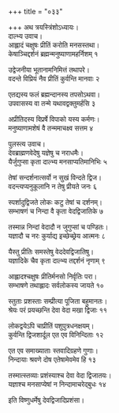 +++
title = "०३३"

+++
अथ त्रयस्त्रिंशोऽध्यायः।  
दाल्भ्य उवाच।  
आह्लादं चक्षुषः प्रीतिं करोति मनसस्तथा।  
केषाञ्चिद्दर्शनं ब्रह्मन्मनुष्याणामहर्निशम् १

उद्वेजनीया भूतानामनिमित्तं तथापरे।  
वदन्ते विप्रियं नैव प्रीतिं कुर्वन्ति मानवाः २

एतद्यस्य फलं ब्रह्मन्दानस्य तपसोऽथवा।  
उपवासस्य वा तन्मे यथावद्वक्तुमर्हसि ३

अप्रीतिदस्य विप्रर्षे विपाको यस्य कर्मणः।  
मनुष्याणामशेषं वै तन्ममाचक्ष्व सत्तम ४

पुलस्त्य उवाच।  
देवब्राह्मणवेदेषु यज्ञेषु च नराधमैः।  
यैर्जुगुप्सा कृता दाल्भ्य मनसाप्यतिमानिभिः ५

तेषां सन्दर्शनात्सर्वो न सुखं विन्दते द्विज।  
वदन्त्यप्यनुकूलानि न तेषु प्रीयते जनः ६

स्पर्शादुद्विजते लोकः कटु तेषां च दर्शनम्।  
सम्भाषणं च निन्दा वै कृता वेदद्विजातिके ७

तस्मान्न निन्दां वेदादौ न जुगुप्सां च पण्डितः।  
यज्ञादौ च नरः कुर्याद्य इच्छेच्छ्रेय आत्मनः ८

यैस्तु प्रीतिः समस्तेषु वेददेवद्विजातिषु।  
यज्ञादिके चैव कृता दाल्भ्य तद्दर्शनं नृणाम् ९

आह्लादश्चक्षुषः प्रीतिर्मनसो निर्वृतिः परा।  
सम्भाषणे तथाह्लादः सर्वलोकस्य जायते १०

स्तुताः प्रशस्ताः सम्प्रीत्या पूजिता बहुमानतः।  
श्रेयः परं प्रयच्छन्ति देवा वेदा मखा द्विजाः ११

लोकद्वयेऽपि चाप्रीतिं पशुपुत्रधनक्षयम्।  
कुर्वन्ति द्विजशार्दूल एत एव विनिन्दिताः १२

एत एव समाख्याताः स्तवादिग्रहणे गुणाः।  
निन्दायाः श्रवणे दोष एतेषामेवमेव हि १३

तस्मात्स्तव्याः प्रशंस्याश्च देवा वेदा द्विजातयः।  
यज्ञाश्च मनसाप्येषां न निन्दामाचरेद्बुधः १४

इति विष्णुधर्मेषु देवद्विजादिप्रशंसा।  
